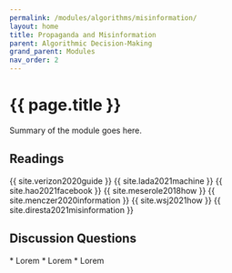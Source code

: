 ```yaml
---
permalink: /modules/algorithms/misinformation/
layout: home
title: Propaganda and Misinformation
parent: Algorithmic Decision-Making
grand_parent: Modules
nav_order: 2
---
```


# {{ page.title }}
Summary of the module goes here.

<h2 class="text-delta">Readings</h2>
{{ site.verizon2020guide }}
{{ site.lada2021machine }}
{{ site.hao2021facebook }}
{{ site.meserole2018how }}
{{ site.menczer2020information }}
{{ site.wsj2021how }}
{{ site.diresta2021misinformation }}

<h2 class="text-delta">Discussion Questions</h2>
* Lorem
* Lorem
* Lorem